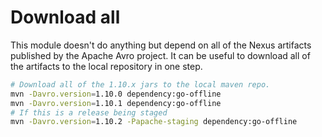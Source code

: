 Download all
============

This module doesn't do anything but depend on all of the Nexus artifacts
published by the Apache Avro project.  It can be useful to download all of
the artifacts to the local repository in one step.

```bash
# Download all of the 1.10.x jars to the local maven repo.
mvn -Davro.version=1.10.0 dependency:go-offline
mvn -Davro.version=1.10.1 dependency:go-offline
# If this is a release being staged
mvn -Davro.version=1.10.2 -Papache-staging dependency:go-offline
```